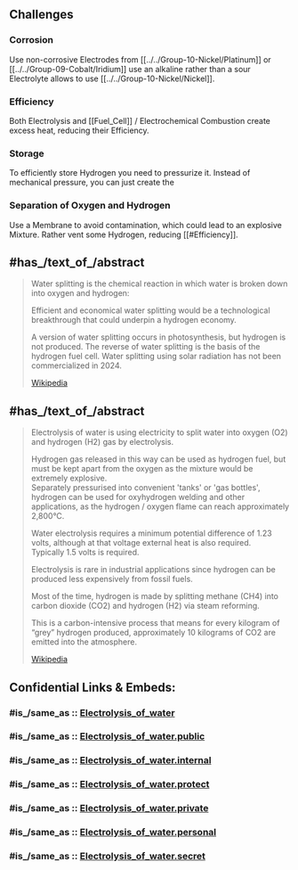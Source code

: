 ﻿---
aliases:
- "Water splitting"
- "Electrolysis of water"
- Water_splitting
---

## Challenges 

### Corrosion 

Use non-corrosive Electrodes from [[../../Group-10-Nickel/Platinum]] or [[../../Group-09-Cobalt/Iridium]]
use an alkaline rather than a sour Electrolyte allows to use [[../../Group-10-Nickel/Nickel]]. 


### Efficiency 

Both Electrolysis and [[Fuel_Cell]] / Electrochemical Combustion create excess heat, reducing their Efficiency.

### Storage 

To efficiently store Hydrogen you need to pressurize it. 
Instead of mechanical pressure, you can just create the 
### Separation of Oxygen and Hydrogen 

Use a Membrane to avoid contamination, which could lead to an explosive Mixture. 
Rather vent some Hydrogen, reducing [[#Efficiency]]. 




## #has_/text_of_/abstract 

> Water splitting is the chemical reaction in which water is broken down into oxygen and hydrogen:
>
> Efficient and economical water splitting would be a technological breakthrough 
> that could underpin a hydrogen economy. 
> 
> A version of water splitting occurs in photosynthesis, but hydrogen is not produced. 
> The reverse of water splitting is the basis of the hydrogen fuel cell. 
> Water splitting using solar radiation has not been commercialized in 2024.
>
> [Wikipedia](https://en.wikipedia.org/wiki/Water%20splitting) 

## #has_/text_of_/abstract 

> Electrolysis of water is 
> using electricity to split water into oxygen (O2) and hydrogen (H2) gas by electrolysis. 
> 
> Hydrogen gas released in this way can be used as hydrogen fuel, 
> but must be kept apart from the oxygen as the mixture would be extremely explosive.  
> Separately pressurised into convenient 'tanks' or 'gas bottles', 
> hydrogen can be used for oxyhydrogen  welding and other applications, 
> as the hydrogen / oxygen flame can reach approximately 2,800°C.
>
> Water electrolysis requires a minimum potential difference of 1.23 volts, 
> although at that voltage external heat is also required.  
> Typically 1.5 volts is required. 
> 
> Electrolysis is rare in industrial applications 
> since hydrogen can be produced less expensively from fossil fuels. 
> 
> Most of the time, hydrogen is made by splitting methane (CH4) into carbon dioxide (CO2) 
> and hydrogen (H2) via steam reforming. 
> 
> This is a carbon-intensive process that means for every kilogram of “grey” hydrogen produced, 
> approximately 10 kilograms of CO2 are emitted into the atmosphere.
>
> [Wikipedia](https://en.wikipedia.org/wiki/Electrolysis%20of%20water) 


## Confidential Links & Embeds: 

### #is_/same_as :: [Electrolysis_of_water](/_Standards/chemic/chemic~Elements/Group-01-Alkali/Hydrogen/Electrolysis_of_water.md) 

### #is_/same_as :: [Electrolysis_of_water.public](/_public/chemic/chemic~Elements/Group-01-Alkali/Hydrogen/Electrolysis_of_water.public.md) 

### #is_/same_as :: [Electrolysis_of_water.internal](/_internal/chemic/chemic~Elements/Group-01-Alkali/Hydrogen/Electrolysis_of_water.internal.md) 

### #is_/same_as :: [Electrolysis_of_water.protect](/_protect/chemic/chemic~Elements/Group-01-Alkali/Hydrogen/Electrolysis_of_water.protect.md) 

### #is_/same_as :: [Electrolysis_of_water.private](/_private/chemic/chemic~Elements/Group-01-Alkali/Hydrogen/Electrolysis_of_water.private.md) 

### #is_/same_as :: [Electrolysis_of_water.personal](/_personal/chemic/chemic~Elements/Group-01-Alkali/Hydrogen/Electrolysis_of_water.personal.md) 

### #is_/same_as :: [Electrolysis_of_water.secret](/_secret/chemic/chemic~Elements/Group-01-Alkali/Hydrogen/Electrolysis_of_water.secret.md)

